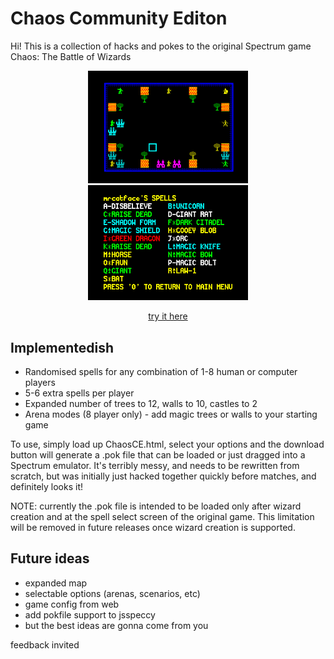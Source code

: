 # Chaos Community Editon

Hi! This is a collection of hacks and pokes to the original Spectrum game Chaos: The Battle of Wizards

<div align="center">

<img src="pic1.png" width="256" />
<img src="pic2.png" width="256" />

[try it here](https://spontificae.github.io/ChaosCE/ChaosCE.html)

</div>


## Implementedish
* Randomised spells for any combination of 1-8 human or computer players
* 5-6 extra spells per player
* Expanded number of trees to 12, walls to 10, castles to 2
* Arena modes (8 player only) - add magic trees or walls to your starting game

To use, simply load up ChaosCE.html, select your options and the download button will generate a .pok file that can be loaded or just dragged into a Spectrum emulator. It's terribly messy, and needs to be rewritten from scratch, but was initially just hacked together quickly before matches, and definitely looks it!

NOTE: currently the .pok file is intended to be loaded only after wizard creation and at the spell select screen of the original game. This limitation will be removed in future releases once wizard creation is supported.

## Future ideas
* expanded map
* selectable options (arenas, scenarios, etc)
* game config from web
* add pokfile support to jsspeccy
* but the best ideas are gonna come from you

feedback invited

